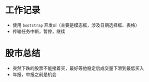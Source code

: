 # 工作记录

- 使用 `bootstrap` 开发ui（主要是模态框，涉及日期选择框、表格）
- 传输任务中断，暂停，继续


# 股市总结

- 突然下跌的股票不能接着买，最好等他稳定后成交量下滑到最低买入
- 年报，中报之前是机会
